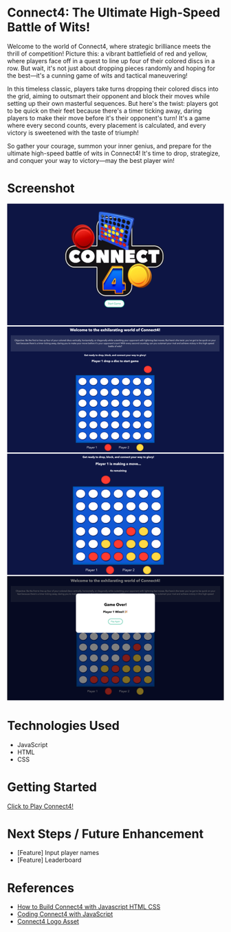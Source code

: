 # Connect4: The Ultimate High-Speed Battle of Wits!

Welcome to the world of Connect4, where strategic brilliance meets the thrill of competition! Picture this: a vibrant battlefield of red and yellow, where players face off in a quest to line up four of their colored discs in a row. But wait, it's not just about dropping pieces randomly and hoping for the best—it's a cunning game of wits and tactical maneuvering!

In this timeless classic, players take turns dropping their colored discs into the grid, aiming to outsmart their opponent and block their moves while setting up their own masterful sequences. But here's the twist: players got to be quick on their feet because there's a timer ticking away, daring players to make their move before it's their opponent's turn! It's a game where every second counts, every placement is calculated, and every victory is sweetened with the taste of triumph!

So gather your courage, summon your inner genius, and prepare for the ultimate high-speed battle of wits in Connect4! It's time to drop, strategize, and conquer your way to victory—may the best player win!

# Screenshot

<img src="homescreen.png">
<img src="game1.png">
<img src="game2.png">
<img src="gameover.png">

# Technologies Used

- JavaScript
- HTML
- CSS

# Getting Started

[Click to Play Connect4!](https://hongpeichua94.github.io/GA-SEI-PROJ/Connect4/)

# Next Steps / Future Enhancement

- [Feature] Input player names
- [Feature] Leaderboard

# References

- [How to Build Connect4 with Javascript HTML CSS](https://www.youtube.com/watch?v=4ARsthVnCTg&t=1238s)
- [Coding Connect4 with JavaScript](https://www.youtube.com/watch?v=kA9OOeUXXSU)
- [Connect4 Logo Asset](https://www.microsoft.com/en-ai/p/four-in-a-row-connect-4/9n18tqf8909s#activetab=pivot:overviewtab)
